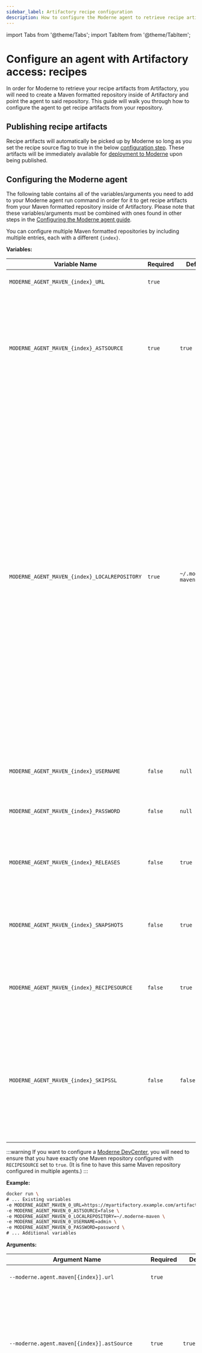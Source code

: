 ```yaml
---
sidebar_label: Artifactory recipe configuration
description: How to configure the Moderne agent to retrieve recipe artifacts from Artifactory.
---
```


import Tabs from '@theme/Tabs';
import TabItem from '@theme/TabItem';

# Configure an agent with Artifactory access: recipes

In order for Moderne to retrieve your recipe artifacts from Artifactory, you will need to create a Maven formatted repository inside of Artifactory and point the agent to said repository. This guide will walk you through how to configure the agent to get recipe artifacts from your repository.

## Publishing recipe artifacts

Recipe artifacts will automatically be picked up by Moderne so long as you set the recipe source flag to true in the below [configuration step](#configuring-the-moderne-agent). These artifacts will be immediately available for [deployment to Moderne](../importing-external-recipes.md) upon being published.

## Configuring the Moderne agent

The following table contains all of the variables/arguments you need to add to your Moderne agent run command in order for it to get recipe artifacts from your Maven formatted repository inside of Artifactory. Please note that these variables/arguments must be combined with ones found in other steps in the [Configuring the Moderne agent guide](./agent-config.md).

You can configure multiple Maven formatted repositories by including multiple entries, each with a different `{index}`.

<Tabs groupId="agent-type">
<TabItem value="oci-container" label="OCI Container">

**Variables:**

| Variable Name                                 | Required | Default            | Description                                                                                                                                                           |
|-----------------------------------------------|----------|--------------------|-----------------------------------------------------------------------------------------------------------------------------------------------------------------------|
| `MODERNE_AGENT_MAVEN_{index}_URL`             | `true`   |                    | The URL of your Maven repository.                                                                                                                                     |
| `MODERNE_AGENT_MAVEN_{index}_ASTSOURCE`       | `true`   | `true`             | Specifies whether or not this repository should be searched for LST artifacts. **You should set this to false** (Note: LSTs used to be called ASTs).                                                    |
| `MODERNE_AGENT_MAVEN_{index}_LOCALREPOSITORY` | `true`   | `~/.moderne-maven` | The path on disk where LST artifacts and Maven index files will be downloaded to. This is on the disk where the agent is being run and **not** on the Maven instance. <br/><br/> LST artifacts are deleted from this location after they are transmitted to Moderne. Index files will remain behind to be used to detect diffs in the artifacts. <br/><br/> If multiple Maven repositories are configured on the agent, they **must** have different local repositories configured. |
| `MODERNE_AGENT_MAVEN_{index}_USERNAME`        | `false`  | `null`             | The username used to resolve artifacts.                                                                                                                               |
| `MODERNE_AGENT_MAVEN_{index}_PASSWORD`        | `false`  | `null`             | The password used to resolve artifacts.                                                                                                                               |
| `MODERNE_AGENT_MAVEN_{index}_RELEASES`        | `false`  | `true`             | Specifies whether or not this repository should be searched for releases.                                                                                             |
| `MODERNE_AGENT_MAVEN_{index}_SNAPSHOTS`       | `false`  | `true`             | Specifies whether or not this repository should be searched for snapshots.                                                                                            |
| `MODERNE_AGENT_MAVEN_{index}_RECIPESOURCE`    | `false`  | `true`             | Specifies whether or not this repository should be searched for recipe jars.                                                                                          |
| `MODERNE_AGENT_MAVEN_{index}_SKIPSSL`         | `false`  | `false`            | Whether or not to skip SSL/TLS verification for calls from the agent to this Maven repository. This must be set to `true` if you use a self-signed SSL/TLS certificate. |

:::warning
If you want to configure a [Moderne DevCenter](../dev-center.md), you will need to ensure that you have exactly one Maven repository configured with `RECIPESOURCE` set to `true`. (It is fine to have this same Maven repository configured in multiple agents.)
:::

**Example:**

```bash
docker run \
# ... Existing variables
-e MODERNE_AGENT_MAVEN_0_URL=https://myartifactory.example.com/artifactory/libs-releases-local \
-e MODERNE_AGENT_MAVEN_0_ASTSOURCE=false \
-e MODERNE_AGENT_MAVEN_0_LOCALREPOSITORY=~/.moderne-maven \
-e MODERNE_AGENT_MAVEN_0_USERNAME=admin \
-e MODERNE_AGENT_MAVEN_0_PASSWORD=password \
# ... Additional variables
```
</TabItem>

<TabItem value="executable-jar" label="Executable JAR">

**Arguments:**

| Argument Name                                    | Required | Default            | Description                                                                                                                                                           |
|--------------------------------------------------|----------|--------------------|-----------------------------------------------------------------------------------------------------------------------------------------------------------------------|
| `--moderne.agent.maven[{index}].url`             | `true`   |                    | The URL of your Maven repository.                                                                                                                                     |
| `--moderne.agent.maven[{index}].astSource`       | `true`   | `true`             | Specifies whether or not this repository should be searched for LST artifacts. **You should set this to false** (Note: LSTs used to be called ASTs).                                                    |
| `--moderne.agent.maven[{index}].localRepository` | `true`   | `~/.moderne-maven` | The path on disk where LST artifacts and Maven index files will be downloaded to. This is on the disk where the agent is being run and **not** on the Maven instance. <br/><br/> LST artifacts are deleted from this location after they are transmitted to Moderne. Index files will remain behind to be used to detect diffs in the artifacts. <br/><br/> If multiple Maven repositories are configured on the agent, they **must** have different local repositories configured. |
| `--moderne.agent.maven[{index}].username`        | `false`  | `null`             | The username used to resolve artifacts.                                                                                                                               |
| `--moderne.agent.maven[{index}].password`        | `false`  | `null`             | The password used to resolve artifacts.                                                                                                                               |
| `--moderne.agent.maven[{index}].releases`        | `false`  | `true`             | Specifies whether or not this repository should be searched for releases.                                                                                             |
| `--moderne.agent.maven[{index}].snapshots`       | `false`  | `true`             | Specifies whether or not this repository should be searched for snapshots.                                                                                            |
| `--moderne.agent.maven[{index}].recipeSource`    | `false`  | `true`             | Specifies whether or not this repository should be searched for recipe jars.                                                                                          |
| `--moderne.agent.maven[{index}].skipSsl`         | `false`  | `false`            | Whether or not to skip SSL/TLS verification for calls from the agent to this Maven repository. This must be set to `true` if you use a self-signed SSL/TLS certificate. |

:::warning
If you want to configure a [Moderne DevCenter](../dev-center.md), you will need to ensure that you have exactly one Maven repository configured with `recipeSource` set to `true`. (It is fine to have this same Maven repository configured in multiple agents.)

If you do have multiple recipe sources, we recommend you set up a virtual repository that wraps them all.

You will also need to ensure that the virtual repository points to the following four repositories (alongside the other repositories where recipe artifacts are stored):

1. `https://oss.sonatype.org/content/repositories/snapshots/`
2. `https://s01.oss.sonatype.org/content/repositories/snapshots/`
3. `https://repo.maven.apache.org/maven2`
4. `https://repo1.maven.org/maven2/`
:::

**Example:**

```bash
java -jar moderne-agent-{version}.jar \
# ... Existing arguments
--moderne.agent.maven[0].url=https://myartifactory.example.com/artifactory/libs-releases-local \
--moderne.agent.maven[0].astSource=false \
--moderne.agent.maven[0].localRepository=~/.moderne-maven \
--moderne.agent.maven[0].username=admin \
--moderne.agent.maven[0].password=password \
# ... Additional arguments
```
</TabItem>
</Tabs>

